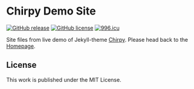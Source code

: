 # Chirpy Demo Site

[![GitHub release](https://img.shields.io/github/release/cotes2020/chirpy.svg)](https://github.com/cotes2020/chirpy/releases)
[![GitHub license](https://img.shields.io/github/license/cotes2020/chirpy.svg)](https://github.com/cotes2020/chirpy/blob/master/LICENSE)
[![996.icu](https://img.shields.io/badge/link-996.icu-red.svg)](https://996.icu)

Site files from live demo of Jekyll-theme [Chirpy](https://github.com/cotes2020/chirpy). Please head back to the [Homepage](https://github.com/cotes2020/chirpy).


## License

This work is published under the MIT License.
